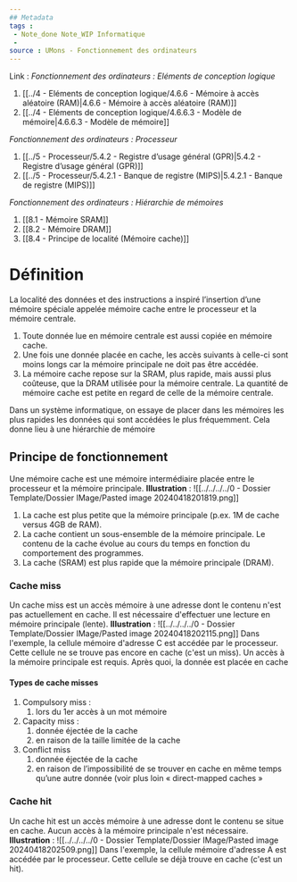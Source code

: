 ```yaml
---
## Metadata
tags : 
 - Note_done Note_WIP Informatique
 - 
source : UMons - Fonctionnement des ordinateurs
---
```


Link :
_Fonctionnement des ordinateurs : Eléments de conception logique_
1. [[../4 - Eléments de conception logique/4.6.6 - Mémoire à accès aléatoire (RAM)|4.6.6 - Mémoire à accès aléatoire (RAM)]]
2. [[../4 - Eléments de conception logique/4.6.6.3 - Modèle de mémoire|4.6.6.3 - Modèle de mémoire]]

_Fonctionnement des ordinateurs : Processeur_
1. [[../5 - Processeur/5.4.2 - Registre d’usage général (GPR)|5.4.2 - Registre d’usage général (GPR)]]
2. [[../5 - Processeur/5.4.2.1 - Banque de registre (MIPS)|5.4.2.1 - Banque de registre (MIPS)]]

_Fonctionnement des ordinateurs : Hiérarchie de mémoires_
1. [[8.1 - Mémoire SRAM]]
2. [[8.2 - Mémoire DRAM]]
3. [[8.4 - Principe de localité (Mémoire cache)]]

# Définition
La localité des données et des instructions a inspiré l’insertion d’une mémoire spéciale appelée mémoire cache entre le processeur et la mémoire centrale. 
1) Toute donnée lue en mémoire centrale est aussi copiée en mémoire cache. 
2) Une fois une donnée placée en cache, les accès suivants à celle-ci sont moins longs car la mémoire principale ne doit pas être accédée. 
3) La mémoire cache repose sur la SRAM, plus rapide, mais aussi plus coûteuse, que la DRAM utilisée pour la mémoire centrale. La quantité de mémoire cache est petite en regard de celle de la mémoire centrale. 

Dans un système informatique, on essaye de placer dans les mémoires les plus rapides les données qui sont accédées le plus fréquemment. Cela donne lieu à une hiérarchie de mémoire
## Principe de fonctionnement 
Une mémoire cache est une mémoire intermédiaire placée entre le processeur et la mémoire principale.
**Illustration** : ![[../../../../0 - Dossier Template/Dossier IMage/Pasted image 20240418201819.png]]
1. La cache est plus petite que la mémoire principale (p.ex. 1M de cache versus 4GB de RAM).
2. La cache contient un sous-ensemble de la mémoire principale. Le contenu de la cache évolue au cours du temps en fonction du comportement des programmes.
3. La cache (SRAM) est plus rapide que la mémoire principale (DRAM).

### Cache miss
Un cache miss est un accès mémoire à une adresse dont le contenu n'est pas actuellement en cache. Il est nécessaire d'effectuer une lecture en mémoire principale (lente).
**Illustration** : ![[../../../../0 - Dossier Template/Dossier IMage/Pasted image 20240418202115.png]]
Dans l'exemple, la cellule mémoire d'adresse C est accédée par le processeur. Cette cellule ne se trouve pas encore en cache (c'est un miss). Un accès à la mémoire principale est requis. Après quoi, la donnée est placée en cache
#### Types de cache misses
1. Compulsory miss :
	1. lors du 1er accès à un mot mémoire  
2. Capacity miss :
	1. donnée éjectée de la cache 
	2. en raison de la taille limitée de la cache 
3. Conflict miss 
	1. donnée éjectée de la cache 
	2. en raison de l’impossibilité de se trouver en cache en même temps qu’une autre donnée (voir plus loin « direct-mapped caches »

### Cache hit
Un cache hit est un accès mémoire à une adresse dont le contenu se situe en cache. Aucun accès à la mémoire principale n'est nécessaire.
**Illustration** : ![[../../../../0 - Dossier Template/Dossier IMage/Pasted image 20240418202509.png]]
Dans l'exemple, la cellule mémoire d'adresse A est accédée par le processeur. Cette cellule se déjà trouve en cache (c'est un hit).
